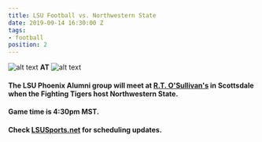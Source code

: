 ```yaml
---
title: LSU Football vs. Northwestern State
date: 2019-09-14 16:30:00 Z
tags:
- football
position: 2
---
```


![alt text](https://lsu-phoenix-alumni.github.io/assets/img/NWDemons.png "Northwestern State Demons") **AT** ![alt text](https://lsu-phoenix-alumni.github.io/assets/img/LSUTigers.png "LSU Fighting Tigers")

#### The LSU Phoenix Alumni group will meet at **[R.T. O'Sullivan's](https://goo.gl/maps/3MjPdBhDfGWxt53HA)** in Scottsdale when the Fighting Tigers host Northwestern State.  

#### Game time is 4:30pm MST. 

#### Check **[LSUSports.net](http://www.lsusports.net/SportSelect.dbml?SPID=2164&SPSID=27811&DB_OEM_ID=5200&_ga=2.61742444.1994479276.1565745145-1475237789.1565745143)** for scheduling updates.